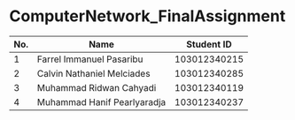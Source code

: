 # ComputerNetwork_FinalAssignment
| No. | Name                         | Student ID      |
|-----|------------------------------|-----------------|
| 1   | Farrel Immanuel Pasaribu     | 103012340215    |
| 2   | Calvin Nathaniel Melciades   | 103012340285    |
| 3   | Muhammad Ridwan Cahyadi      | 103012340119    |
| 4   | Muhammad Hanif Pearlyaradja  | 103012340237    |
